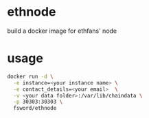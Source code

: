# ethnode
build a docker image for ethfans' node

# usage

```bash
docker run -d \
  -e instance=<your instance name> \
  -e contact_details=<your email>  \
  -v <your data folder>:/var/lib/chaindata \
  -p 30303:30303 \
  fsword/ethnode
```
